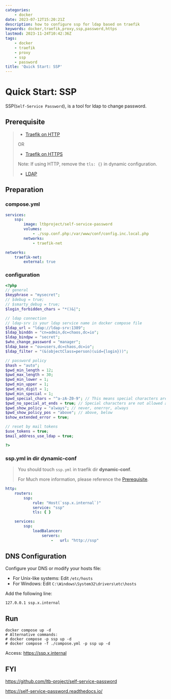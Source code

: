 ```yaml
---
categories:
    - docker
date: 2023-07-12T15:20:21Z
description: how to configure ssp for ldap based on traefik
keywords: docker,traefik,proxy,ssp,password,https
lastmod: 2023-11-24T10:42:36Z
tags:
    - docker
    - traefik
    - proxy
    - ssp
    - password
title: 'Quick Start: SSP'
---
```




# Quick Start: SSP

SSP(`Self-Service Password`), is a tool for ldap to change password.

## Prerequisite

> - [Traefik on HTTP](https://blog.caoyu.info/quick-start-1-traefik.html)
>
> OR
>
> - [Traefik on HTTPS](https://blog.caoyu.info/quick-start-1-1-traefik-ssl.html)
>
> Note: If using HTTP, remove the `tls: {}` in dynamic configuration.
>
> - [LDAP](https://blog.caoyu.info/quick-start-2_1-bitnami-ldap.html)

## Preparation

### compose.yml

```yaml
services:
    ssp:
        image: ltbproject/self-service-password
        volumes:
            - ./ssp.conf.php:/var/www/conf/config.inc.local.php
        networks:
            - traefik-net

networks:
    traefik-net:
        external: true

```

### configuration

```php
<?php
// general
$keyphrase = "mysecret";
// $debug = true;
// $smarty_debug = true;
$login_forbidden_chars = "*()&|";

// ldap connection
// ldap-srv is your ldap service name in docker compose file
$ldap_url = "ldap://ldap-srv:1389";
$ldap_binddn = "cn=admin,dc=chaos,dc=io";
$ldap_bindpw = "secret";
$who_change_password = "manager";
$ldap_base = "ou=users,dc=chaos,dc=io";
$ldap_filter = "(&(objectClass=person)(uid={login}))";

// password policy
$hash = "auto";
$pwd_min_length = 12;
$pwd_max_length = 30;
$pwd_min_lower = 1;
$pwd_min_upper = 1;
$pwd_min_digit = 1;
$pwd_min_special = 1;
$pwd_special_chars = "^a-zA-Z0-9"; // This means special characters are all characters except alphabetical letters and digits.
$pwd_no_special_at_ends = true; // Special characters are not allowed at the beginning or at the end of the password.
$pwd_show_policy = "always"; // never, onerror, always
$pwd_show_policy_pos = "above"; // above, below
$show_extended_error = true;

// reset by mail tokens
$use_tokens = true;
$mail_address_use_ldap = true;

?>

```

### ssp.yml in dir dynamic-conf

> You should touch `ssp.yml` in traefik dir **dynamic-conf**.
>
> For Much more information, please reference the [Prerequisite](#Prerequisite).

```yaml
http:
    routers:
        ssp:
            rule: "Host(`ssp.x.internal`)"
            service: "ssp"
            tls: { }

    services:
        ssp:
            loadBalancer:
                servers:
                    -   url: "http://ssp"

```

## DNS Configuration

Configure your DNS or modify your hosts file:

- For Unix-like systems: Edit `/etc/hosts`
- For Windows: Edit `C:\Windows\System32\drivers\etc\hosts`

Add the following line:

```
127.0.0.1 ssp.x.internal
```

## Run

```shell
docker compose up -d
# Alternative commands:
# docker compose -p ssp up -d
# docker compose -f ./compose.yml -p ssp up -d
```

Access: https://ssp.x.internal

## FYI

<https://github.com/ltb-project/self-service-password>

<https://self-service-password.readthedocs.io/>
